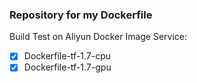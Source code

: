 ### Repository for my Dockerfile

Build Test on Aliyun Docker Image Service:

- [x] Dockerfile-tf-1.7-cpu
- [x] Dockerfile-tf-1.7-gpu
